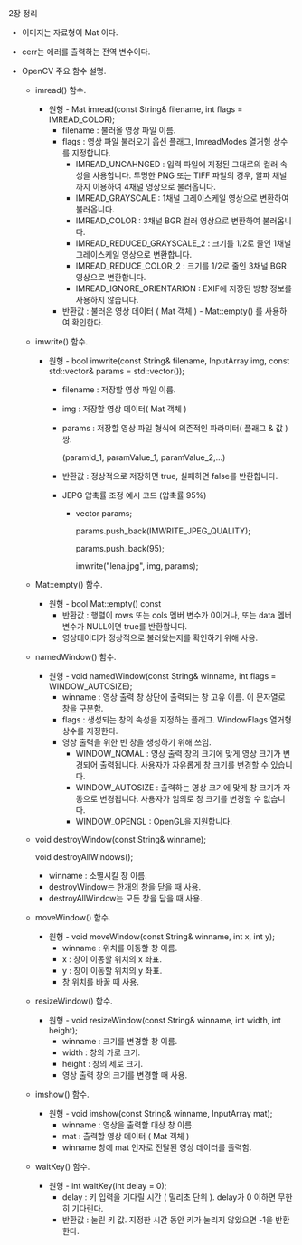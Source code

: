 2장 정리 

- 이미지는 자료형이 Mat 이다.
- cerr는 에러를 출력하는 전역 변수이다.

- OpenCV 주요 함수 설명.

  - imread() 함수.

    - 원형 - Mat imread(const String& filename, int flags = IMREAD_COLOR);
      - filename : 불러올 영상 파일 이름.
      - flags : 영상 파일 불러오기 옵션 플래그, ImreadModes 열거형 상수를 지정합니다.
        - IMREAD_UNCAHNGED : 입력 파일에 지정된 그대로의 컬러 속성을 사용합니다. 투명한 PNG 또는 TIFF 파일의 경우, 알파 채널까지 이용하여 4채널 영상으로 불러옵니다.
        - IMREAD_GRAYSCALE : 1채널 그레이스케일 영상으로 변환하여 불러옵니다.
        - IMREAD_COLOR : 3채널 BGR 컬러 영상으로 변환하여 불러옵니다.
        - IMREAD_REDUCED_GRAYSCALE_2 : 크기를 1/2로 줄인 1채널 그레이스케일 영상으로 변환합니다.
        - IMREAD_REDUCE_COLOR_2 : 크기를 1/2로 줄인 3채널 BGR 영상으로 변환합니다.
        - IMREAD_IGNORE_ORIENTARION : EXIF에 저장된 방향 정보를 사용하지 않습니다.
      - 반환값 : 불러온 영상 데이터 ( Mat 객체 ) - Mat::empty() 를 사용하여 확인한다.

  - imwrite() 함수.

    - 원형 - bool imwrite(const String& filename, InputArray img, const std::vector<int>& params = std::vector<int>());

      - filename : 저장할 영상 파일 이름.

      - img : 저장할 영상 데이터( Mat 객체 )

      - params : 저장할 영상 파일 형식에 의존적인 파라미터( 플래그 & 값 ) 쌍.

        (paramId_1, paramValue_1, paramValue_2,...)

      - 반환값  : 정상적으로 저장하면 true, 실패하면 false를 반환합니다.

      - JEPG 압축률 조정 예시 코드 (압축률 95%)

        - vector<int> params;

          params.push_back(IMWRITE_JPEG_QUALITY);

          params.push_back(95);

          imwrite("lena.jpg", img, params);

  - Mat::empty() 함수.

    - 원형 - bool Mat::empty() const
      - 반환값 : 행렬이 rows 또는 cols 멤버 변수가 0이거나, 또는 data 멤버 변수가 NULL이면 true를 반환합니다.
      - 영상데이터가 정상적으로 불러왔는지를 확인하기 위해 사용.

  - namedWindow() 함수.

    - 원형 - void namedWindow(const String& winname, int flags = WINDOW_AUTOSIZE);
      - winname : 영상 출력 창 상단에 출력되는 창 고유 이름. 이 문자열로 창을 구분함.
      - flags : 생성되는 창의 속성을 지정하는 플래그. WindowFlags 열거형 상수를 지정한다.
      - 영상 출력을 위한 빈 창을 생성하기 위해 쓰임.
        - WINDOW_NOMAL : 영상 출력 창의 크기에 맞게 영상 크기가 변경되어 출력됩니다. 사용자가 자유롭게 창 크기를 변경할 수 있습니다.
        - WINDOW_AUTOSIZE : 출력하는 영상 크기에 맞게 창 크기가 자동으로 변경됩니다. 사용자가 임의로 창 크기를 변경할 수 없습니다.
        - WINDOW_OPENGL : OpenGL을 지원합니다.

  - void destroyWindow(const String& winname);

    void destroyAllWindows();

    - winname : 소멸시킬 창 이름.
    - destroyWindow는 한개의 창을 닫을 때 사용.
    - destroyAllWindow는 모든 창을 닫을 때 사용.

  - moveWindow() 함수.

    - 원형 - void moveWindow(const String& winname, int x, int y);
      - winname : 위치를 이동할 창 이름.
      - x : 창이 이동할 위치의 x 좌표.
      - y : 창이 이동할 위치의 y 좌표.
      - 창 위치를 바꿀 때 사용.

  - resizeWindow() 함수.

    - 원형 - void resizeWindow(const String& winname, int width, int height);
      - winname : 크기를 변경할 창 이름.
      - width : 창의 가로 크기.
      - height : 창의 세로 크기.
      - 영상 출력 창의 크기를 변경할 때 사용.

  - imshow() 함수.

    - 원형 - void imshow(const String& winname, InputArray mat);
      - winname : 영상을 출력할 대상 창 이름.
      - mat : 출력할 영상 데이터 ( Mat 객체 )
      - winname 창에 mat 인자로 전달된 영상 데이터를 출력함.

  - waitKey() 함수.

    - 원형 - int waitKey(int delay = 0);
      - delay : 키 입력을 기다릴 시간 ( 밀리초 단위 ). delay가 0 이하면 무한히 기다린다.
      - 반환값 : 눌린 키 값. 지정한 시간 동안 키가 눌리지 않았으면 -1을 반환한다.
